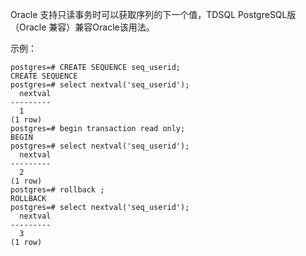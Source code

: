Oracle 支持只读事务时可以获取序列的下一个值，TDSQL PostgreSQL版（Oracle 兼容）兼容Oracle该用法。

示例：
```
postgres=# CREATE SEQUENCE seq_userid;
CREATE SEQUENCE
postgres=# select nextval('seq_userid');
  nextval 
---------
  1
(1 row)
postgres=# begin transaction read only;
BEGIN
postgres=# select nextval('seq_userid');
  nextval 
---------
  2
(1 row)
postgres=# rollback ;
ROLLBACK
postgres=# select nextval('seq_userid');
  nextval 
---------
  3
(1 row)
```
